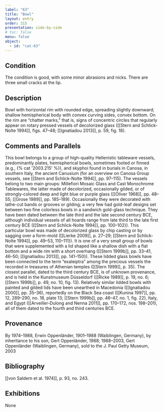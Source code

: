 ```yaml
---
label: "63"
title: "Bowl"
layout: entry
order: 315
presentation: side-by-side
# toc: false
menu: false
object:
  - id: "cat-63"
---
```


## Condition

The condition is good, with some minor abrasions and nicks. There are three small cracks at the lip.

## Description

Bowl with horizontal rim with rounded edge, spreading slightly downward; shallow hemispherical body with convex curving sides, convex bottom. On the rim are “chatter marks,” that is, signs of concentric circles that regularly appear on rotary pressed vessels of decolorized glass ([[Stern and Schlick-Nolte 1994]], figs. 47–48; [[Ignatiadou 2013]], p. 59, fig. 18).

## Comments and Parallels

This bowl belongs to a group of high-quality Hellenistic tableware vessels, predominantly plates, hemispherical bowls, sometimes footed or finned (e.g., {% cat '2003.215' %}), and skyphoi found in burials in Canosa, in southern Italy, the ancient Canusium (for an overview on Canosa Group vessels, see [[Stern and Schlick-Nolte 1994]], pp. 97–115). The vessels belong to two main groups: Millefiori Mosaic Glass and Cast Monochrome Tablewares, the latter made of decolorized, occasionally gilded, or of strongly-colored deep and light blue or purple glass ([[Oliver 1968]], pp. 48–55; [[Grose 1989]], pp. 185–189). Occasionally they were decorated with lathe-cut bands or grooves or gilding; a very few had gold-leaf designs set between two fine colorless bowls in a sandwich gold-glass technique. They have been dated between the late third and the late second century BCE, although individual vessels of all hoards range from late third to the late first century BCE ([[Stern and Schlick-Nolte 1994]], pp. 100–102}). This particular bowl was made of decolorized glass by chip casting or by sagging over a form-mold ([[Lierke 2009]], p. 27–29; [[Stern and Schlick-Nolte 1994]], pp. 49–53, 110–111}). It is one of a very small group of bowls that were supplemented with a lid shaped like a shallow dish with a flat bottom and a wide rim with a short overhang ([[Stern 1999b]], pp. 33–41, 46–50; [[Ignatiadou 2013]], pp. 141–150}). These lidded glass bowls have been connected to the term “exaleiptra” among the precious vessels the recorded in treasures of Athenian temples ([[Stern 1999]], p. 35). The closest parallel, dated to the third century BCE, is of unknown provenance, and is held in the Kunstmuseum Düsseldorf ([[Ricke 1989]], p. 19, no. 6; [[Stern 1999b]], p. 49, no. 10, fig. 13). Relatively similar lidded bowls with painted and gilded lids have been unearthed in Macedonia ([[Ignatiadou 2000]], pp. 35–36), reportedly on the Black Sea coast ([[Kunina 1997]], pp. 12, 289–290, no. 18, plate 13; [[Stern 1999b]], pp. 46–47, no. 1, fig. 22), Italy, and Egypt ([[Arveiller-Dulong and Nenna 2011]], pp. 170–172, nos. 198–201), all of them dated to the fourth and third centuries BCE.

## Provenance

By 1974–1988, Erwin Oppenländer, 1901–1988 (Waiblingen, Germany), by inheritance to his son, Gert Oppenländer, 1988; 1988–2003, Gert Oppenländer (Waiblingen, Germany), sold to the J. Paul Getty Museum, 2003

## Bibliography

[[von Saldern et al. 1974]], p. 93, no. 243.

## Exhibitions

None